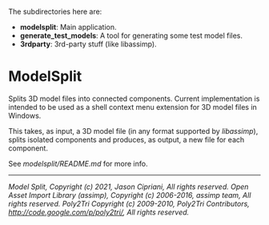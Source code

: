 The subdirectories here are:

- **modelsplit**: Main application.
- **generate_test_models**: A tool for generating some test model files.
- **3rdparty**: 3rd-party stuff (like libassimp).

# ModelSplit

Splits 3D model files into connected components. Current implementation is intended to be used as a shell context menu extension for 3D model files in Windows.

This takes, as input, a 3D model file (in any format supported by *libassimp*), splits isolated components and produces, as output, a new file for each component. 

See *modelsplit/README.md* for more info.

---

*Model Split, Copyright (c) 2021, Jason Cipriani, All rights reserved.*
*Open Asset Import Library (assimp), Copyright (c) 2006-2016, assimp team, All rights reserved.*
*Poly2Tri Copyright (c) 2009-2010, Poly2Tri Contributors, http://code.google.com/p/poly2tri/, All rights reserved.*
